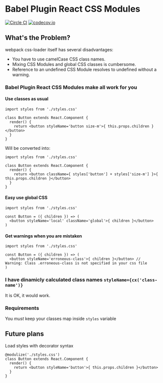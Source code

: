 # Babel Plugin React CSS Modules
[![Circle CI](https://circleci.com/gh/Nitive/babel-plugin-react-css-modules.svg?style=svg)](https://circleci.com/gh/Nitive/babel-plugin-react-css-modules)
[![codecov.io](https://codecov.io/github/Nitive/babel-plugin-react-css-modules/coverage.svg?branch=master)](https://codecov.io/github/Nitive/babel-plugin-react-css-modules?branch=master)


## What's the Problem?
webpack css-loader itself has several disadvantages:

- You have to use camelCase CSS class names.
- Mixing CSS Modules and global CSS classes is cumbersome.
- Reference to an undefined CSS Module resolves to undefined without a warning.

### Babel Plugin React CSS Modules make all work for you

#### Use classes as usual
```
import styles from './styles.css'

class Button extends React.Component {
  render() {
    return <button styleName='button size-m'>{ this.props.children }</button>
  }
}
```
Will be converted into:
```
import styles from './styles.css'

class Button extends React.Component {
  render() {
    return <button className={ styles['button'] + styles['size-m'] }>{ this.props.children }</button>
  }
}
```

#### Easy use global CSS
```
import styles from './styles.css'

const Button = ({ children }) => (
  <button styleName='local' className='global'>{ children }</button>
)
```

#### Get warnings when you are mistaken
```
import styles from './styles.css'

const Button = ({ children }) => (
  <button styleName='erroneous-class'>{ children }</button> // Warning: Class .erroneous-class is not specified in your css file
)
```

### I have dinamicly calculated class names `styleName={cx('class-name')}`
It is OK, it would work.

### Requirements
You *must* keep your classes map inside `styles` variable

## Future plans
Load styles with decorator syntax

```
@modulize('./styles.css')
class Button extends React.Component {
  render() {
    return <button styleName='button'>{ this.props.children }</button>
  }
}
```
